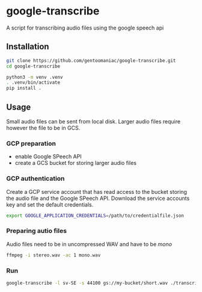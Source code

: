 # google-transcribe

A script for transcribing audio files using the google speech api

## Installation

``` bash
git clone https://github.com/gentoomaniac/google-transcribe.git
cd google-transcribe

python3 -m venv .venv
. .venv/bin/activate
pip install .
```

## Usage

Small audio files can be sent from local disk.
Larger audio files require however the file to be in GCS.

### GCP preparation

* enable Google SPeech API
* create a GCS bucket for storing larger audio files

### GCP authentication

Create a GCP service account that has read access to the bucket storing the audio file and the Google SPeech API.
Download the service accounts key and set the default credentials.

```bash
export GOOGLE_APPLICATION_CREDENTIALS=/path/to/credentialfile.json
```

### Preparing autio files

Audio files need to be in uncompressed WAV and have to be *mono*

``` bash
ffmpeg -i stereo.wav -ac 1 mono.wav
```

### Run

```bash
google-transcribe -l sv-SE -s 44100 gs://my-bucket/short.wav ./transcript.txt
```
